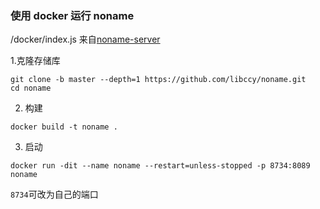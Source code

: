 ### 使用 docker 运行 noname

/docker/index.js 来自[noname-server](https://github.com/nonameShijian/noname-server)

1.克隆存储库

```shell
git clone -b master --depth=1 https://github.com/libccy/noname.git
cd noname
```

2. 构建

```shell
docker build -t noname .
```

3. 启动

```shell
docker run -dit --name noname --restart=unless-stopped -p 8734:8089  noname
```

`8734`可改为自己的端口
